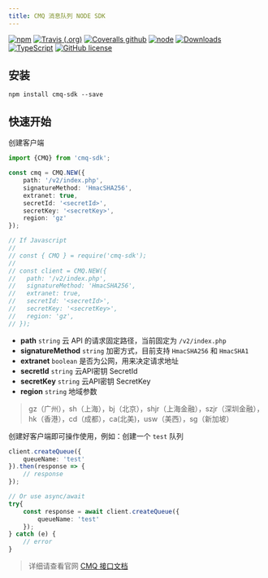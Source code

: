 ```yaml
---
title: CMQ 消息队列 NODE SDK
---
```


[![npm](https://img.shields.io/npm/v/cmq-sdk.svg?style=flat-square)](https://www.npmjs.com/package/cmq-sdk)
[![Travis (.org)](https://img.shields.io/travis/kainonly/cmq-node-sdk.svg?style=flat-square)](https://travis-ci.org/kainonly/cmq-node-sdk)
[![Coveralls github](https://img.shields.io/coveralls/github/kainonly/cmq-node-sdk.svg?style=flat-square)](https://coveralls.io/github/kainonly/cmq-node-sdk)
[![node](https://img.shields.io/node/v/cmq-sdk.svg?style=flat-square)](https://www.npmjs.com/package/cmq-sdk)
[![Downloads](https://img.shields.io/npm/dm/cmq-sdk.svg?style=flat-square)](https://www.npmjs.com/package/cmq-sdk)
[![TypeScript](https://img.shields.io/badge/%3C%2F%3E-TypeScript-blue.svg?style=flat-square)](https://www.typescriptlang.org/)
[![GitHub license](https://img.shields.io/badge/license-MIT-blue.svg?style=flat-square)](https://raw.githubusercontent.com/kainonly/cmq-nodejs-sdk/master/LICENSE)

## 安装

```shell
npm install cmq-sdk --save
```

## 快速开始

创建客户端

```typescript
import {CMQ} from 'cmq-sdk';

const cmq = CMQ.NEW({
    path: '/v2/index.php',
    signatureMethod: 'HmacSHA256',
    extranet: true,
    secretId: '<secretId>',
    secretKey: '<secretKey>',
    region: 'gz'
});

// If Javascript
//
// const { CMQ } = require('cmq-sdk');
// 
// const client = CMQ.NEW({
//   path: '/v2/index.php',
//   signatureMethod: 'HmacSHA256',
//   extranet: true,
//   secretId: '<secretId>',
//   secretKey: '<secretKey>',
//   region: 'gz',
// });
```

- **path** `string` 云 API 的请求固定路径，当前固定为 `/v2/index.php`
- **signatureMethod** `string` 加密方式，目前支持 `HmacSHA256` 和 `HmacSHA1`
- **extranet** `boolean` 是否为公网，用来决定请求地址
- **secretId** `string`  云API密钥 SecretId
- **secretKey** `string`  云API密钥 SecretKey
- **region** `string` 地域参数

> gz（广州），sh（上海），bj（北京），shjr（上海金融），szjr（深圳金融），hk（香港），cd（成都），ca(北美)，usw（美西），sg（新加坡）

创建好客户端即可操作使用，例如：创建一个 `test` 队列

```typescript
client.createQueue({
    queueName: 'test'
}).then(response => {
    // response
});

// Or use async/await
try{
    const response = await client.createQueue({
        queueName: 'test'
    });
} catch (e) {
    // error
}
```

> 详细请查看官网 [CMQ 接口文档](https://cloud.tencent.com/document/api/406/5852)

